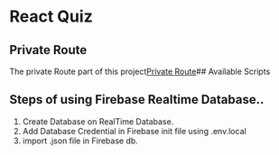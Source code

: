 # React Quiz

## Private Route

The private Route part of this project[Private Route](https://stackblitz.com/github/remix-run/react-router/tree/main/examples/auth?file=src%2FApp.tsx)## Available Scripts

## Steps of using Firebase Realtime Database..

1. Create Database on RealTime Database.
2. Add Database Credential in Firebase init file using .env.local
3. import .json file in Firebase db.
